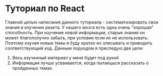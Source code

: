 # Туториал по React

Главной целью написания данного туториала - систематизировать свои знания в изучении реакта. У нашего мозга есть одна очень "хорошая" способность. При изучение новой информации, старые знания он может благополучно забыть, при условии если их не использовать. Поэтому изучая новые темы я буду кратко их описывать и приводить соответствующий код. Данным подходом я преследую две цели:

1. Весь изученный материал у меня будет под рукой
2. Информация лучше усваивается, когда пытаешься рассказать о пройденных темах.